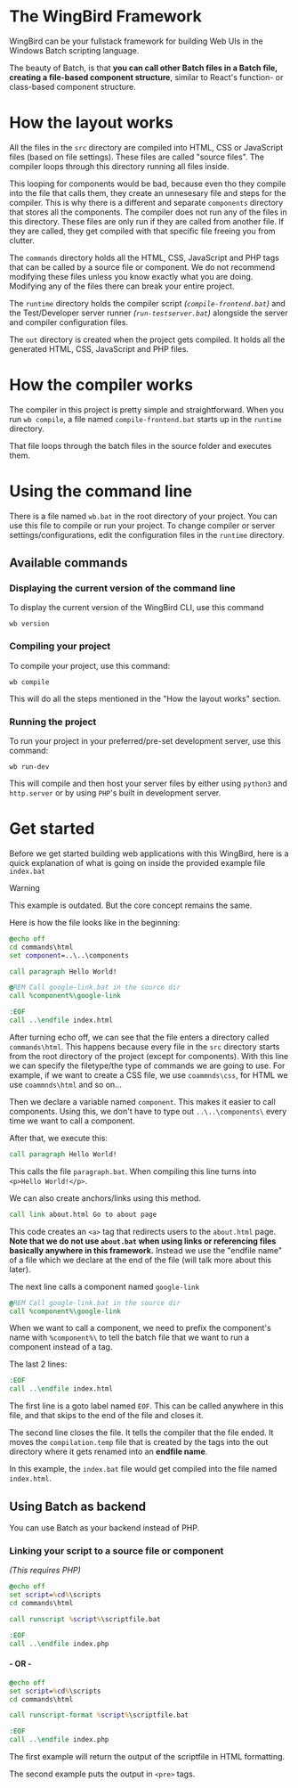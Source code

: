 # The WingBird Framework
WingBird can be your fullstack framework for building Web UIs in the Windows Batch scripting language.

The beauty of Batch, is that **you can call other Batch files in a Batch file, creating a file-based component structure**, similar to React's function- or class-based component structure.

<!-- > [!CAUTION]
> This is just an experiment project. Please, for the love of God and all Holy, don't use this in production. Batch is not capable for large applications or even small projects. -->

# How the layout works
All the files in the `src` directory are compiled into HTML, CSS or JavaScript files (based on file settings). These files are called "source files". The compiler loops through this directory running all files inside.

This looping for components would be bad, because even tho they compile into the file that calls them, they create an unnesesary file and steps for the compiler. This is why there is a different and separate `components` directory that stores all the components. The compiler does not run any of the files in this directory. These files are only run if they are called from another file. If they are called, they get compiled with that specific file freeing you from clutter.

The `commands` directory holds all the HTML, CSS, JavaScript and PHP tags that can be called by a source file or component. We do not recommend modifying these files unless you know exactly what you are doing. Modifying any of the files there can break your entire project.

The `runtime` directory holds the compiler script *(`compile-frontend.bat`)* and the Test/Developer server runner *(`run-testserver.bat`)* alongside the server and compiler configuration files.

The `out` directory is created when the project gets compiled. It holds all the generated HTML, CSS, JavaScript and PHP files.

# How the compiler works
The compiler in this project is pretty simple and straightforward. When you run `wb compile`, a file named `compile-frontend.bat` starts up in the `runtime` directory.

That file loops through the batch files in the source folder and executes them.

# Using the command line
There is a file named `wb.bat` in the root directory of your project. You can use this file to compile or run your project. To change compiler or server settings/configurations, edit the configuration files in the `runtime` directory.

## Available commands
### Displaying the current version of the command line
To display the current version of the WingBird CLI, use this command
```
wb version
```

### Compiling your project
To compile your project, use this command:
```
wb compile
```
This will do all the steps mentioned in the "How the layout works" section.

### Running the project
To run your project in your preferred/pre-set development server, use this command:
```
wb run-dev
```
This will compile and then host your server files by either using `python3` and `http.server` or by using `PHP`'s built in development server.

# Get started
Before we get started building web applications with this WingBird, here is a quick explanation of what is going on inside the provided example file `index.bat`

> [!WARNING]
> This example is outdated. But the core concept remains the same.

Here is how the file looks like in the beginning:
```bat
@echo off
cd commands\html
set component=..\..\components

call paragraph Hello World!

@REM Call google-link.bat in the source dir
call %component%\google-link

:EOF
call ..\endfile index.html
```

After turning echo off, we can see that the file enters a directory called `commands\html`. This happens because every file in the `src` directory starts from the root directory of the project (except for components). With this line we can specify the filetype/the type of commands we are going to use. For example, if we want to create a CSS file, we use `coammnds\css`, for HTML we use `coammnds\html` and so on...

Then we declare a variable named `component`. This makes it easier to call components. Using this, we don't have to type out `..\..\components\` every time we want to call a component.

After that, we execute this:
```bat
call paragraph Hello World!
```

This calls the file `paragraph.bat`. When compiling this line turns into `<p>Hello World!</p>`.

We can also create anchors/links using this method.
```bat
call link about.html Go to about page
```
This code creates an `<a>` tag that redirects users to the `about.html` page. **Note that we do not use `about.bat` when using links or referencing files basically anywhere in this framework.** Instead we use the "endfile name" of a file which we declare at the end of the file (will talk more about this later).

The next line calls a component named `google-link`
```bat
@REM Call google-link.bat in the source dir
call %component%\google-link
```
When we want to call a component, we need to prefix the component's name with `%component%\` to tell the batch file that we want to run a component instead of a tag.

The last 2 lines:
```bat
:EOF
call ..\endfile index.html
```
The first line is a goto label named `EOF`. This can be called anywhere in this file, and that skips to the end of the file and closes it.

The second line closes the file. It tells the compiler that the file ended. It moves the `compilation.temp` file that is created by the tags into the out directory where it gets renamed into an **endfile name**.

In this example, the `index.bat` file would get compiled into the file named `index.html`.

## Using Batch as backend
You can use Batch as your backend instead of PHP.

### Linking your script to a source file or component
*(This requires PHP)*
```bat
@echo off
set script=%cd%\scripts
cd commands\html

call runscript %script%\scriptfile.bat

:EOF
call ..\endfile index.php
```

#### - OR -

```bat
@echo off
set script=%cd%\scripts
cd commands\html

call runscript-format %script%\scriptfile.bat

:EOF
call ..\endfile index.php
```

The first example will return the output of the scriptfile in HTML formatting.

The second example puts the output in `<pre>` tags.